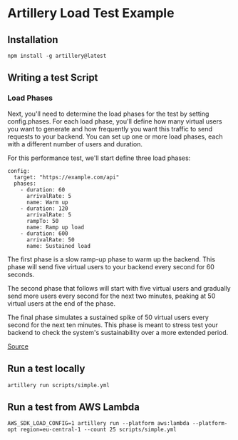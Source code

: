 # Artillery Load Test Example

## Installation

```
npm install -g artillery@latest
```

## Writing a test Script
### Load Phases
Next, you'll need to determine the load phases for the test by setting config.phases. For each load phase, you'll define how many virtual users you want to generate and how frequently you want this traffic to send requests to your backend. You can set up one or more load phases, each with a different number of users and duration.

For this performance test, we'll start define three load phases:

```
config:
  target: "https://example.com/api"
  phases:
    - duration: 60
      arrivalRate: 5
      name: Warm up
    - duration: 120
      arrivalRate: 5
      rampTo: 50
      name: Ramp up load
    - duration: 600
      arrivalRate: 50
      name: Sustained load
```

The first phase is a slow ramp-up phase to warm up the backend. This phase will send five virtual users to your backend every second for 60 seconds.

The second phase that follows will start with five virtual users and gradually send more users every second for the next two minutes, peaking at 50 virtual users at the end of the phase.

The final phase simulates a sustained spike of 50 virtual users every second for the next ten minutes. This phase is meant to stress test your backend to check the system's sustainability over a more extended period.

[Source](https://www.artillery.io/docs/guides/getting-started/writing-your-first-test)

## Run a test locally

```
artillery run scripts/simple.yml
```

## Run a test from AWS Lambda

```
AWS_SDK_LOAD_CONFIG=1 artillery run --platform aws:lambda --platform-opt region=eu-central-1 --count 25 scripts/simple.yml
```